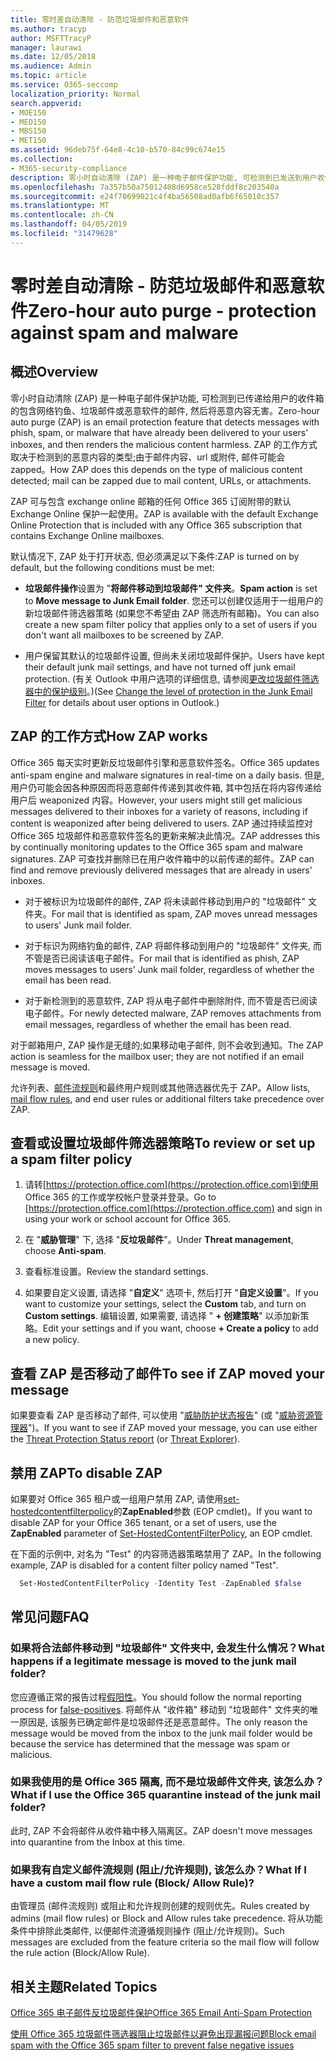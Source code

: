 ```yaml
---
title: 零时差自动清除 - 防范垃圾邮件和恶意软件
ms.author: tracyp
author: MSFTTracyP
manager: laurawi
ms.date: 12/05/2018
ms.audience: Admin
ms.topic: article
ms.service: O365-seccomp
localization_priority: Normal
search.appverid:
- MOE150
- MED150
- MBS150
- MET150
ms.assetid: 96deb75f-64e8-4c10-b570-84c99c674e15
ms.collection:
- M365-security-compliance
description: 零小时自动清除 (ZAP) 是一种电子邮件保护功能, 可检测到已发送到用户收件箱的垃圾邮件或恶意软件的邮件, 然后将恶意内容无害。 ZAP 的工作方式取决于检测到的恶意内容的类型。
ms.openlocfilehash: 7a357b50a75012408d6958ce528fddf8c203540a
ms.sourcegitcommit: e24f70699021c4f4ba56508ad0afb6f65010c357
ms.translationtype: MT
ms.contentlocale: zh-CN
ms.lasthandoff: 04/05/2019
ms.locfileid: "31479628"
---
```

# <a name="zero-hour-auto-purge---protection-against-spam-and-malware"></a><span data-ttu-id="dab03-104">零时差自动清除 - 防范垃圾邮件和恶意软件</span><span class="sxs-lookup"><span data-stu-id="dab03-104">Zero-hour auto purge - protection against spam and malware</span></span>

## <a name="overview"></a><span data-ttu-id="dab03-105">概述</span><span class="sxs-lookup"><span data-stu-id="dab03-105">Overview</span></span>

<span data-ttu-id="dab03-106">零小时自动清除 (ZAP) 是一种电子邮件保护功能, 可检测到已传递给用户的收件箱的包含网络钓鱼、垃圾邮件或恶意软件的邮件, 然后将恶意内容无害。</span><span class="sxs-lookup"><span data-stu-id="dab03-106">Zero-hour auto purge (ZAP) is an email protection feature that detects messages with phish, spam, or malware that have already been delivered to your users' inboxes, and then renders the malicious content harmless.</span></span> <span data-ttu-id="dab03-107">ZAP 的工作方式取决于检测到的恶意内容的类型;由于邮件内容、url 或附件, 邮件可能会 zapped。</span><span class="sxs-lookup"><span data-stu-id="dab03-107">How ZAP does this depends on the type of malicious content detected; mail can be zapped due to mail content, URLs, or attachments.</span></span>
  
<span data-ttu-id="dab03-108">ZAP 可与包含 exchange online 邮箱的任何 Office 365 订阅附带的默认 Exchange Online 保护一起使用。</span><span class="sxs-lookup"><span data-stu-id="dab03-108">ZAP is available with the default Exchange Online Protection that is included with any Office 365 subscription that contains Exchange Online mailboxes.</span></span>

<span data-ttu-id="dab03-109">默认情况下, ZAP 处于打开状态, 但必须满足以下条件:</span><span class="sxs-lookup"><span data-stu-id="dab03-109">ZAP is turned on by default, but the following conditions must be met:</span></span>
  
- <span data-ttu-id="dab03-110">**垃圾邮件操作**设置为 "**将邮件移动到垃圾邮件" 文件夹**。</span><span class="sxs-lookup"><span data-stu-id="dab03-110">**Spam action** is set to **Move message to Junk Email folder**.</span></span> <span data-ttu-id="dab03-111">您还可以创建仅适用于一组用户的新垃圾邮件筛选器策略 (如果您不希望由 ZAP 筛选所有邮箱)。</span><span class="sxs-lookup"><span data-stu-id="dab03-111">You can also create a new spam filter policy that applies only to a set of users if you don't want all mailboxes to be screened by ZAP.</span></span>

- <span data-ttu-id="dab03-112">用户保留其默认的垃圾邮件设置, 但尚未关闭垃圾邮件保护。</span><span class="sxs-lookup"><span data-stu-id="dab03-112">Users have kept their default junk mail settings, and have not turned off junk email protection.</span></span> <span data-ttu-id="dab03-113">(有关 Outlook 中用户选项的详细信息, 请参阅[更改垃圾邮件筛选器中的保护级别](https://support.office.com/article/change-the-level-of-protection-in-the-junk-email-filter-e89c12d8-9d61-4320-8c57-d982c8d52f6b)。)</span><span class="sxs-lookup"><span data-stu-id="dab03-113">(See [Change the level of protection in the Junk Email Filter](https://support.office.com/article/change-the-level-of-protection-in-the-junk-email-filter-e89c12d8-9d61-4320-8c57-d982c8d52f6b) for details about user options in Outlook.)</span></span> 
  
## <a name="how-zap-works"></a><span data-ttu-id="dab03-114">ZAP 的工作方式</span><span class="sxs-lookup"><span data-stu-id="dab03-114">How ZAP works</span></span>

<span data-ttu-id="dab03-115">Office 365 每天实时更新反垃圾邮件引擎和恶意软件签名。</span><span class="sxs-lookup"><span data-stu-id="dab03-115">Office 365 updates anti-spam engine and malware signatures in real-time on a daily basis.</span></span> <span data-ttu-id="dab03-116">但是, 用户仍可能会因各种原因而将恶意邮件传递到其收件箱, 其中包括在将内容传递给用户后 weaponized 内容。</span><span class="sxs-lookup"><span data-stu-id="dab03-116">However, your users might still get malicious messages delivered to their inboxes for a variety of reasons, including if content is weaponized after being delivered to users.</span></span> <span data-ttu-id="dab03-117">ZAP 通过持续监控对 Office 365 垃圾邮件和恶意软件签名的更新来解决此情况。</span><span class="sxs-lookup"><span data-stu-id="dab03-117">ZAP addresses this by continually monitoring updates to the Office 365 spam and malware signatures.</span></span> <span data-ttu-id="dab03-118">ZAP 可查找并删除已在用户收件箱中的以前传递的邮件。</span><span class="sxs-lookup"><span data-stu-id="dab03-118">ZAP can find and remove previously delivered messages that are already in users' inboxes.</span></span>

- <span data-ttu-id="dab03-119">对于被标识为垃圾邮件的邮件, ZAP 将未读邮件移动到用户的 "垃圾邮件" 文件夹。</span><span class="sxs-lookup"><span data-stu-id="dab03-119">For mail that is identified as spam, ZAP moves unread messages to users' Junk mail folder.</span></span>

- <span data-ttu-id="dab03-120">对于标识为网络钓鱼的邮件, ZAP 将邮件移动到用户的 "垃圾邮件" 文件夹, 而不管是否已阅读该电子邮件。</span><span class="sxs-lookup"><span data-stu-id="dab03-120">For mail that is identified as phish, ZAP moves messages to users' Junk mail folder, regardless of whether the email has been read.</span></span>

- <span data-ttu-id="dab03-121">对于新检测到的恶意软件, ZAP 将从电子邮件中删除附件, 而不管是否已阅读电子邮件。</span><span class="sxs-lookup"><span data-stu-id="dab03-121">For newly detected malware, ZAP removes attachments from email messages, regardless of whether the email has been read.</span></span>
  
<span data-ttu-id="dab03-122">对于邮箱用户, ZAP 操作是无缝的;如果移动电子邮件, 则不会收到通知。</span><span class="sxs-lookup"><span data-stu-id="dab03-122">The ZAP action is seamless for the mailbox user; they are not notified if an email message is moved.</span></span>
  
<span data-ttu-id="dab03-123">允许列表、[邮件流规则](https://go.microsoft.com/fwlink/p/?LinkId=722755)和最终用户规则或其他筛选器优先于 ZAP。</span><span class="sxs-lookup"><span data-stu-id="dab03-123">Allow lists, [mail flow rules](https://go.microsoft.com/fwlink/p/?LinkId=722755), and end user rules or additional filters take precedence over ZAP.</span></span>
  
## <a name="to-review-or-set-up-a-spam-filter-policy"></a><span data-ttu-id="dab03-124">查看或设置垃圾邮件筛选器策略</span><span class="sxs-lookup"><span data-stu-id="dab03-124">To review or set up a spam filter policy</span></span>
  
1. <span data-ttu-id="dab03-125">请转[https://protection.office.com](https://protection.office.com)到使用 Office 365 的工作或学校帐户登录并登录。</span><span class="sxs-lookup"><span data-stu-id="dab03-125">Go to [https://protection.office.com](https://protection.office.com) and sign in using your work or school account for Office 365.</span></span>

2. <span data-ttu-id="dab03-126">在 "**威胁管理**" 下, 选择 "**反垃圾邮件**"。</span><span class="sxs-lookup"><span data-stu-id="dab03-126">Under **Threat management**, choose **Anti-spam**.</span></span>

3. <span data-ttu-id="dab03-127">查看标准设置。</span><span class="sxs-lookup"><span data-stu-id="dab03-127">Review the standard settings.</span></span>

4. <span data-ttu-id="dab03-128">如果要自定义设置, 请选择 "**自定义**" 选项卡, 然后打开 "**自定义设置**"。</span><span class="sxs-lookup"><span data-stu-id="dab03-128">If you want to customize your settings, select the **Custom** tab, and turn on **Custom settings**.</span></span> <span data-ttu-id="dab03-129">编辑设置, 如果需要, 请选择 " **+ 创建策略**" 以添加新策略。</span><span class="sxs-lookup"><span data-stu-id="dab03-129">Edit your settings and if you want, choose **+ Create a policy** to add a new policy.</span></span>

## <a name="to-see-if-zap-moved-your-message"></a><span data-ttu-id="dab03-130">查看 ZAP 是否移动了邮件</span><span class="sxs-lookup"><span data-stu-id="dab03-130">To see if ZAP moved your message</span></span>

<span data-ttu-id="dab03-131">如果要查看 ZAP 是否移动了邮件, 可以使用 "[威胁防护状态报告](view-email-security-reports.md#threat-protection-status-report)" (或 "[威胁资源管理器](use-explorer-in-security-and-compliance.md)")。</span><span class="sxs-lookup"><span data-stu-id="dab03-131">If you want to see if ZAP moved your message, you can use either the [Threat Protection Status report](view-email-security-reports.md#threat-protection-status-report) (or [Threat Explorer](use-explorer-in-security-and-compliance.md)).</span></span>

## <a name="to-disable-zap"></a><span data-ttu-id="dab03-132">禁用 ZAP</span><span class="sxs-lookup"><span data-stu-id="dab03-132">To disable ZAP</span></span>
  
<span data-ttu-id="dab03-133">如果要对 Office 365 租户或一组用户禁用 ZAP, 请使用[set-hostedcontentfilterpolicy](https://go.microsoft.com/fwlink/p/?LinkId=722758)的**ZapEnabled**参数 (EOP cmdlet)。</span><span class="sxs-lookup"><span data-stu-id="dab03-133">If you want to disable ZAP for your Office 365 tenant, or a set of users, use the **ZapEnabled** parameter of [Set-HostedContentFilterPolicy](https://go.microsoft.com/fwlink/p/?LinkId=722758), an EOP cmdlet.</span></span>

<span data-ttu-id="dab03-134">在下面的示例中, 对名为 "Test" 的内容筛选器策略禁用了 ZAP。</span><span class="sxs-lookup"><span data-stu-id="dab03-134">In the following example, ZAP is disabled for a content filter policy named "Test".</span></span>

```Powershell
  Set-HostedContentFilterPolicy -Identity Test -ZapEnabled $false
```

## <a name="faq"></a><span data-ttu-id="dab03-135">常见问题</span><span class="sxs-lookup"><span data-stu-id="dab03-135">FAQ</span></span>

### <a name="what-happens-if-a-legitimate-message-is-moved-to-the-junk-mail-folder"></a><span data-ttu-id="dab03-136">如果将合法邮件移动到 "垃圾邮件" 文件夹中, 会发生什么情况？</span><span class="sxs-lookup"><span data-stu-id="dab03-136">What happens if a legitimate message is moved to the junk mail folder?</span></span>
  
<span data-ttu-id="dab03-137">您应遵循正常的报告过程[假阳性](prevent-email-from-being-marked-as-spam.md)。</span><span class="sxs-lookup"><span data-stu-id="dab03-137">You should follow the normal reporting process for [false-positives](prevent-email-from-being-marked-as-spam.md).</span></span> <span data-ttu-id="dab03-138">将邮件从 "收件箱" 移动到 "垃圾邮件" 文件夹的唯一原因是, 该服务已确定邮件是垃圾邮件还是恶意邮件。</span><span class="sxs-lookup"><span data-stu-id="dab03-138">The only reason the message would be moved from the inbox to the junk mail folder would be because the service has determined that the message was spam or malicious.</span></span>
  
### <a name="what-if-i-use-the-office-365-quarantine-instead-of-the-junk-mail-folder"></a><span data-ttu-id="dab03-139">如果我使用的是 Office 365 隔离, 而不是垃圾邮件文件夹, 该怎么办？</span><span class="sxs-lookup"><span data-stu-id="dab03-139">What if I use the Office 365 quarantine instead of the junk mail folder?</span></span>
  
<span data-ttu-id="dab03-140">此时, ZAP 不会将邮件从收件箱中移入隔离区。</span><span class="sxs-lookup"><span data-stu-id="dab03-140">ZAP doesn't move messages into quarantine from the Inbox at this time.</span></span>
  
### <a name="what-if-i-have-a-custom-mail-flow-rule-block-allow-rule"></a><span data-ttu-id="dab03-141">如果我有自定义邮件流规则 (阻止/允许规则), 该怎么办？</span><span class="sxs-lookup"><span data-stu-id="dab03-141">What If I have a custom mail flow rule (Block/ Allow Rule)?</span></span>
  
<span data-ttu-id="dab03-142">由管理员 (邮件流规则) 或阻止和允许规则创建的规则优先。</span><span class="sxs-lookup"><span data-stu-id="dab03-142">Rules created by admins (mail flow rules) or Block and Allow rules take precedence.</span></span> <span data-ttu-id="dab03-143">将从功能条件中排除此类邮件, 以便邮件流遵循规则操作 (阻止/允许规则)。</span><span class="sxs-lookup"><span data-stu-id="dab03-143">Such messages are excluded from the feature criteria so the mail flow will follow the rule action (Block/Allow Rule).</span></span>
  
## <a name="related-topics"></a><span data-ttu-id="dab03-144">相关主题</span><span class="sxs-lookup"><span data-stu-id="dab03-144">Related Topics</span></span>

[<span data-ttu-id="dab03-145">Office 365 电子邮件反垃圾邮件保护</span><span class="sxs-lookup"><span data-stu-id="dab03-145">Office 365 Email Anti-Spam Protection</span></span>](anti-spam-protection.md)
  
[<span data-ttu-id="dab03-146">使用 Office 365 垃圾邮件筛选器阻止垃圾邮件以避免出现漏报问题</span><span class="sxs-lookup"><span data-stu-id="dab03-146">Block email spam with the Office 365 spam filter to prevent false negative issues</span></span>](reduce-spam-email.md)